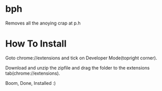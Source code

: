 # bph
Removes all the anoying crap at p.h

# How To Install
Goto chrome://extensions and tick on Developer Mode(topright corner). 

Download and unzip the zipfile and drag the folder to the extensions tab(chrome://extensions).

Boom, Done, Installed :) 
